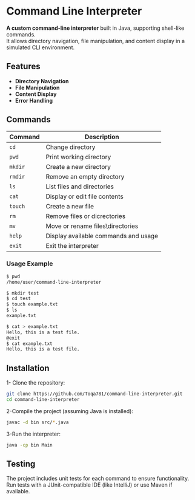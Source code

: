 # Command Line Interpreter

**A custom command-line interpreter** built in Java, supporting shell-like commands.  
It allows directory navigation, file manipulation, and content display in a simulated CLI environment.

## Features

* **Directory Navigation**
* **File Manipulation**
* **Content Display**
* **Error Handling**

## Commands

| Command  | Description                            |
|----------|----------------------------------------|
| `cd`     | Change directory                       |
| `pwd`    | Print working directory                |
| `mkdir`  | Create a new directory                 |
| `rmdir`  | Remove an empty directory            |
| `ls`     | List files and directories             |
| `cat`    | Display or edit file contents          |
| `touch`  | Create a new file                      |
| `rm`     | Remove files or dicrectories           |
| `mv`     | Move or rename files\directories       |
| `help`   | Display available commands and usage   |
| `exit`   | Exit the interpreter                   |

### Usage Example

```bash
$ pwd
/home/user/command-line-interpreter

$ mkdir test
$ cd test
$ touch example.txt
$ ls
example.txt

$ cat > example.txt
Hello, this is a test file.
@exit
$ cat example.txt
Hello, this is a test file.
```

## Installation

1- Clone the repository:
```bash
git clone https://github.com/Toqa781/command-line-interpreter.git
cd command-line-interpreter
```

2-Compile the project (assuming Java is installed):
```bash
javac -d bin src/*.java
```

3-Run the interpreter:
```bash
java -cp bin Main
```

## Testing

The project includes unit tests for each command to ensure functionality. Run tests with a JUnit-compatible IDE (like IntelliJ) or use Maven if available.
